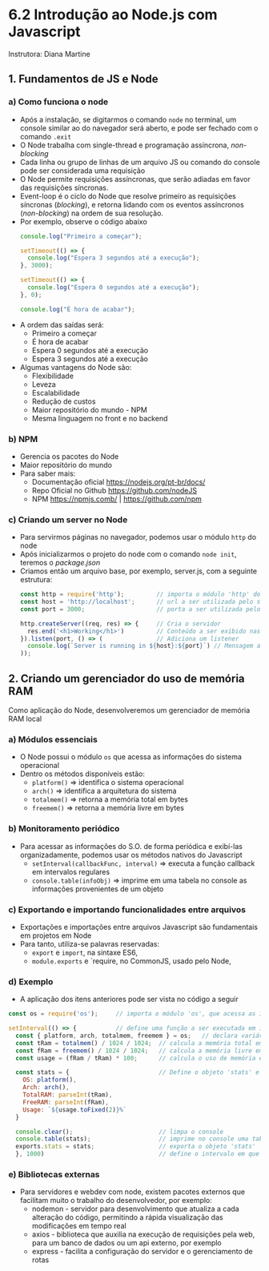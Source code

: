 # 6.2 Introdução ao Node.js com Javascript
Instrutora: Diana Martine

## 1. Fundamentos de JS e Node
### a) Como funciona o node
- Após a instalação, se digitarmos o comando `node` no terminal, um console similar ao do navegador será aberto, e pode ser fechado com o comando `.exit`
- O Node trabalha com single-thread e programação assíncrona, *non-blocking*
- Cada linha ou grupo de linhas de um arquivo JS ou comando do console pode ser considerada uma requisição
- O Node permite requisições assíncronas, que serão adiadas em favor das requisições síncronas.
- Event-loop é o ciclo do Node que resolve primeiro as requisições síncronas (*blocking*), e retorna lidando com os eventos assíncronos (*non-blocking*) na ordem de sua resolução.
- Por exemplo, observe o código abaixo
  ```javascript
  console.log("Primeiro a começar");

  setTimeout(() => {
    console.log("Espera 3 segundos até a execução");
  }, 3000);

  setTimeout(() => {
    console.log("Espera 0 segundos até a execução");
  }, 0);

  console.log("É hora de acabar");
  ```
- A ordem das saídas será:
  - Primeiro a começar
  - É hora de acabar
  - Espera 0 segundos até a execução
  - Espera 3 segundos até a execução
- Algumas vantagens do Node são:
  - Flexibilidade
  - Leveza
  - Escalabilidade
  - Redução de custos
  - Maior repositório do mundo - NPM
  - Mesma linguagem no front e no backend

### b) NPM
- Gerencia os pacotes do Node
- Maior repositório do mundo
- Para saber mais:
  - Documentação oficial https://nodejs.org/pt-br/docs/
  - Repo Oficial no Github https://github.com/nodeJS
  - NPM https://npmjs.comb/ | https://github.com/npm

### c) Criando um server no Node
- Para servirmos páginas no navegador, podemos usar o módulo `http` do node
- Após inicializarmos o projeto do node com o comando `node init`, teremos o *package.json*
- Criamos então um arquivo base, por exemplo, server.js, com a seguinte estrutura:
  ```javascript
  const http = require('http');         // importa o módulo 'http' do node
  const host = 'http://localhost';      // url a ser utilizada pelo server
  const port = 3000;                    // porta a ser utilizada pelo server

  http.createServer((req, res) => {     // Cria o servidor
    res.end('<h1>Working</h1>')         // Conteúdo a ser exibido nas requisições ao servidor
  }).listen(port, () => (               // Adiciona um listener
    console.log(`Server is running in ${host}:${port}`) // Mensagem a ser exibida na inicialização do servidor
  ));
  ```

## 2. Criando um gerenciador do uso de memória RAM
Como aplicação do Node, desenvolveremos um gerenciador de memória RAM local

### a) Módulos essenciais
- O Node possui o módulo `os` que acessa as informações do sistema operacional
- Dentro os métodos disponíveis estão:
  - `platform()` => identifica o sistema operacional
  - `arch()` => identifica a arquitetura do sistema
  - `totalmem()` => retorna a memória total em bytes
  - `freemem()` => retorna a memória livre em bytes 

### b) Monitoramento periódico
- Para acessar as informações do S.O. de forma periódica e exibí-las organizadamente, podemos usar os métodos nativos do Javascript
  - `setInterval(callbackFunc, interval)` => executa a função callback em intervalos regulares 
  - `console.table(infoObj)` => imprime em uma tabela no console as informações provenientes de um objeto

### c) Exportando e importando funcionalidades entre arquivos
- Exportações e importações entre arquivos Javascript são fundamentais em projetos em Node
- Para tanto, utiliza-se palavras reservadas:
  - `export` e `import`, na sintaxe ES6,
  - `module.exports` e `require, no CommonJS, usado pelo Node,

### d) Exemplo  
- A aplicação dos itens anteriores pode ser vista no código a seguir 
```javascript
const os = require('os');     // importa o módulo 'os', que acessa as informações do sistema operacional local

setInterval(() => {           // define uma função a ser executada em intervalos regulares
  const { platform, arch, totalmem, freemem } = os;   // declara variáveis e atribui valores provenientes das informações do S.O.
  const tRam = totalmem() / 1024 / 1024;  // calcula a memória total em MB
  const fRam = freemem() / 1024 / 1024;   // calcula a memória livre em MB
  const usage = (fRam / tRam) * 100;      // calcula o uso de memória em %

  const stats = {                         // Define o objeto 'stats' e atribui os valores já formatados às suas propriedades
    OS: platform(),
    Arch: arch(),
    TotalRAM: parseInt(tRam),
    FreeRAM: parseInt(fRam),
    Usage: `${usage.toFixed(2)}%`
  }

  console.clear();                        // limpa o console
  console.table(stats);                   // imprime no console uma tabela com o objeto 'stats'
  exports.stats = stats;                  // exporta o objeto 'stats'
  }, 1000)                                // define o intervalo em que as instruções acima serão atualizadas
```

### e) Bibliotecas externas
- Para servidores e webdev com node, existem pacotes externos que facilitam muito o trabalho do desenvolvedor, por exemplo:
  - nodemon - servidor para desenvolvimento que atualiza a cada alteração do código, permitindo a rápida visualização das modificações em tempo real
  - axios - biblioteca que auxilia na execução de requisições pela web, para um banco de dados ou um api externo, por exemplo
  - express - facilita a configuração do servidor e o gerenciamento de rotas
